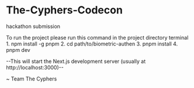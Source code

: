 # The-Cyphers-Codecon
hackathon submission

To run the project please run this command in the project directory terminal
1.
npm install -g pnpm
2.
cd path/to/biometric-authen
3.
pnpm install
4.
pnpm dev

--This will start the Next.js development server (usually at http://localhost:3000)--


~ Team The Cyphers
